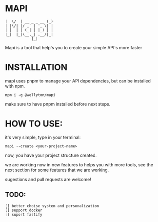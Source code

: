 # MAPI

    |  \/  | __ _ _ __ (_)
    | |\/| |/ _` | '_ \| |
    | |  | | (_| | |_) | |
    |_|  |_|\__,_| .__/|_|
                |_|

Mapi is a tool that help's you to create your simple API's more faster

# INSTALLATION

mapi uses pnpm to manage your API dependencies, but can be installed with npm.

    npm i -g @wellyton/mapi

make sure to have pnpm installed before next steps.

# HOW TO USE:

it's very simple, type in your terminal:

    mapi --create <your-project-name>

now, you have your project structure created.

we are working now in new features to helps you with more tools, see the
next section for some features that we are working.

sugestions and pull requests are welcome!

## TODO:

    [] better choise system and personalization
    [] support docker
    [] suport fastify
